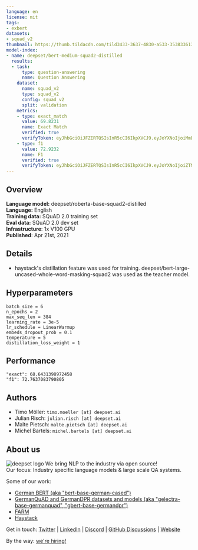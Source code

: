 ```yaml
---
language: en
license: mit
tags:
- exbert
datasets:
- squad_v2
thumbnail: https://thumb.tildacdn.com/tild3433-3637-4830-a533-353833613061/-/resize/720x/-/format/webp/germanquad.jpg
model-index:
- name: deepset/bert-medium-squad2-distilled
  results:
  - task:
      type: question-answering
      name: Question Answering
    dataset:
      name: squad_v2
      type: squad_v2
      config: squad_v2
      split: validation
    metrics:
    - type: exact_match
      value: 69.8231
      name: Exact Match
      verified: true
      verifyToken: eyJhbGciOiJFZERTQSIsInR5cCI6IkpXVCJ9.eyJoYXNoIjoiMmE4MGRkZTVjNmViMGNjYjVhY2E1NzcyOGQ1OWE1MWMzMjY5NWU0MmU0Y2I4OWU4YTU5OWQ5YTI2NWE1NmM0ZSIsInZlcnNpb24iOjF9.tnCJvWzMctTwiQu5yig_owO2ZI1t1MZz1AN2lQy4COAGOzuMovD-74acQvMbxJQoRfNNkIetz2hqYivf1lJKDw
    - type: f1
      value: 72.9232
      name: F1
      verified: true
      verifyToken: eyJhbGciOiJFZERTQSIsInR5cCI6IkpXVCJ9.eyJoYXNoIjoiZTMwNzk0ZDRjNGUyMjQyNzc1NzczZmUwMTU2MTM5MGQ3M2NhODlmOTU4ZDI0YjhlNTVjNDA1MGEwM2M1MzIyZSIsInZlcnNpb24iOjF9.eElGmTOXH_qHTNaPwZ-dUJfVz9VMvCutDCof_6UG_625MwctT_j7iVkWcGwed4tUnunuq1BPm-0iRh1RuuB-AQ
---
```


## Overview
**Language model:** deepset/roberta-base-squad2-distilled   
**Language:** English  
**Training data:** SQuAD 2.0 training set  
**Eval data:** SQuAD 2.0 dev set  
**Infrastructure**: 1x V100 GPU   
**Published**: Apr 21st, 2021 

## Details
- haystack's distillation feature was used for training. deepset/bert-large-uncased-whole-word-masking-squad2 was used as the teacher model.

## Hyperparameters
```
batch_size = 6
n_epochs = 2
max_seq_len = 384
learning_rate = 3e-5
lr_schedule = LinearWarmup
embeds_dropout_prob = 0.1
temperature = 5
distillation_loss_weight = 1
```
## Performance
```
"exact": 68.6431398972458
"f1": 72.7637083790805
```

## Authors
- Timo Möller: `timo.moeller [at] deepset.ai`
- Julian Risch: `julian.risch [at] deepset.ai`
- Malte Pietsch: `malte.pietsch [at] deepset.ai`
- Michel Bartels: `michel.bartels [at] deepset.ai`
## About us
![deepset logo](https://workablehr.s3.amazonaws.com/uploads/account/logo/476306/logo)
We bring NLP to the industry via open source!  
Our focus: Industry specific language models & large scale QA systems.  
  
Some of our work: 
- [German BERT (aka "bert-base-german-cased")](https://deepset.ai/german-bert)
- [GermanQuAD and GermanDPR datasets and models (aka "gelectra-base-germanquad", "gbert-base-germandpr")](https://deepset.ai/germanquad)
- [FARM](https://github.com/deepset-ai/FARM)
- [Haystack](https://github.com/deepset-ai/haystack/)

Get in touch:
[Twitter](https://twitter.com/deepset_ai) | [LinkedIn](https://www.linkedin.com/company/deepset-ai/) | [Discord](https://haystack.deepset.ai/community/join) | [GitHub Discussions](https://github.com/deepset-ai/haystack/discussions) | [Website](https://deepset.ai)

By the way: [we're hiring!](http://www.deepset.ai/jobs)